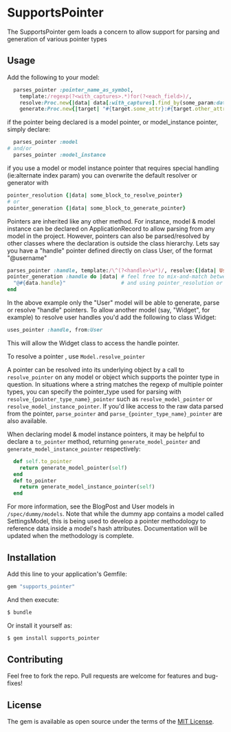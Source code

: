 # SupportsPointer
The SupportsPointer gem loads a concern to allow support for parsing and generation of various pointer types

## Usage
Add the following to your model:
```ruby
  parses_pointer :pointer_name_as_symbol,
    template:/regexp(?<with_captures>.*)for(?<each_field>)/,
    resolve:Proc.new{|data| data[:with_captures].find_by(some_param:data[:other_capture]),
    generate:Proc.new{|target| "#{target.some_attr}:#{target.other_attr}"}
```

if the pointer being declared is a model pointer, or model_instance pointer, simply declare:
```ruby
  parses_pointer :model
# and/or
  parses_pointer :model_instance
```
if you use a model or model instance pointer that requires special handling (ie:alternate index param)
you can overwrite the default resolver or generator with
```ruby
pointer_resolution {|data| some_block_to_resolve_pointer}
# or
pointer_generation {|data| some_block_to_generate_pointer}
```

Pointers are inherited like any other method. For instance, model & model instance
can be declared on ApplicationRecord to allow parsing from any model in the project.
However, pointers can also be parsed/resolved by
other classes where the declaration is outside the class hierarchy.
Lets say you have a "handle" pointer defined directly on class User,
of the format "@username"

```ruby
parses_pointer :handle, template:/\^(?<handle>\w*)/, resolve:{|data| User.find_by handle:data[:handle]}
pointer_generation :handle do |data| # feel free to mix-and-match between single-statement declarations
  "@#{data.handle}"                  # and using pointer_resolution or pointer_generation methods.
end
```

In the above example only the "User" model will be able to generate, parse or resolve
"handle" pointers. To allow another model (say, "Widget", for example) to resolve user handles
 you'd add the following to class Widget:

```ruby
uses_pointer :handle, from:User
```

This will allow the Widget class to access the handle pointer.

To resolve a pointer , use ```Model.resolve_pointer```

A pointer can be resolved into its underlying object by a call to ```resolve_pointer``` on any model or object
which supports the pointer type in question. In situations where a string matches
the regexp of multiple pointer types, you can specify the pointer_type used for parsing with ```resolve_{pointer_type_name}_pointer``` such as ```resolve_model_pointer``` or ```resolve_model_instance_pointer```. If you'd like access to the raw data parsed from the pointer,
```parse_pointer``` and ```parse_{pointer_type_name}_pointer``` are also available.

When declaring model & model instance pointers, it may be helpful to declare a ```to_pointer``` method, returning ```generate_model_pointer``` and ```generate_model_instance_pointer```
respectively:

```ruby
  def self.to_pointer
    return generate_model_pointer(self)
  end
  def to_pointer
    return generate_model_instance_pointer(self)
  end
```

For more information, see the BlogPost and User models in ```/spec/dummy/models```.
Note that while the dummy app contains a model called SettingsModel, this is being
used to develop a pointer methodology to reference data inside a model's hash attributes.
Documentation will be updated when the methodology is complete.


## Installation
Add this line to your application's Gemfile:

```ruby
gem "supports_pointer"
```

And then execute:
```bash
$ bundle
```

Or install it yourself as:
```bash
$ gem install supports_pointer
```

## Contributing
Feel free to fork the repo. Pull requests are welcome for features and bug-fixes!

## License
The gem is available as open source under the terms of the [MIT License](https://opensource.org/licenses/MIT).
